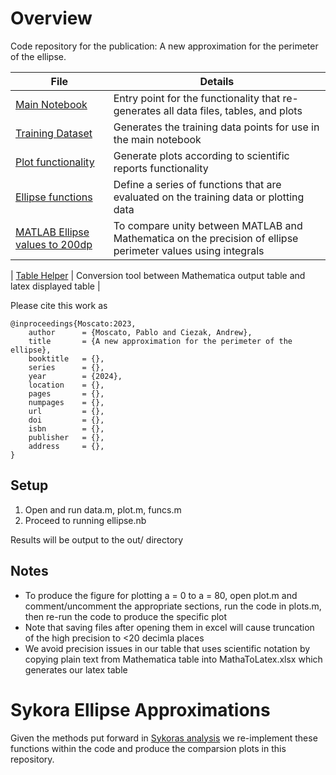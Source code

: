 
# Overview

Code repository for the publication: A new approximation for the perimeter of the ellipse.

| File                         | Details                                                                                          |
|------------------------------|--------------------------------------------------------------------------------------------------|
| [Main Notebook](ellipse.nb)  | Entry point for the functionality that re-generates all data files, tables, and plots            |
| [Training Dataset](data.m)   | Generates the training data points for use in the main notebook                                  |
| [Plot functionality](plot.m) | Generate plots according to scientific reports functionality                                     |
| [Ellipse functions](funcs.m) | Define a series of functions that are evaluated on the training data or plotting data            |
| [MATLAB Ellipse values to 200dp](matlab_200dp.m) | To compare unity between MATLAB and Mathematica on the precision of ellipse perimeter values using integrals |

| [Table Helper](MathaToLatex.xlsx) | Conversion tool between Mathematica output table and latex displayed table                  |

Please cite this work as

```
@inproceedings{Moscato:2023,
    author      = {Moscato, Pablo and Ciezak, Andrew},
    title       = {A new approximation for the perimeter of the ellipse},
    booktitle   = {},
    series      = {},
    year        = {2024},
    location    = {},
    pages       = {},
    numpages    = {},
    url         = {},
    doi         = {},
    isbn        = {},
    publisher   = {},
    address     = {},
}
```

## Setup

1. Open and run data.m, plot.m, funcs.m
2. Proceed to running ellipse.nb

Results will be output to the out/ directory

## Notes
- To produce the figure for plotting a = 0 to a = 80, open plot.m and comment/uncomment the appropriate sections, run the code in plots.m, then re-run the code to produce the specific plot
- Note that saving files after opening them in excel will cause truncation of the high precision to <20 decimla places
- We avoid precision issues in our table that uses scientific notation by copying plain text from Mathematica table into MathaToLatex.xlsx which generates our latex table

# Sykora Ellipse Approximations

Given the methods put forward in [Sykoras analysis](http://www.ebyte.it/library/docs/math05a/EllipsePerimeterApprox05.html) we re-implement these functions within the code and produce the comparsion plots in this repository.